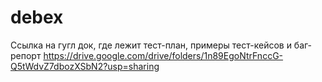 # debex

  Cсылка на гугл док, где лежит тест-план,  примеры тест-кейсов и баг-репорт 
  https://drive.google.com/drive/folders/1n89EgoNtrFnccG-Q5tWdvZ7dbozXSbN2?usp=sharing
  
